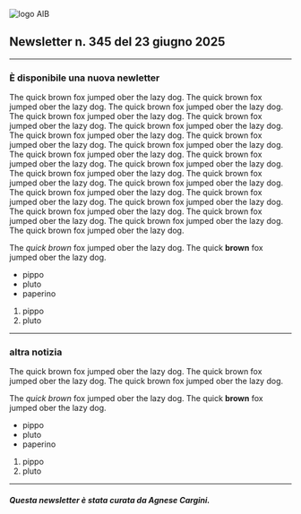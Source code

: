 ![logo AIB](https://gbergamin.github.io/news/logo.png)


## Newsletter n. 345 del 23 giugno 2025

---

### È disponibile una nuova newletter
The quick brown fox jumped ober the lazy dog. The quick brown fox jumped ober the lazy dog. 
The quick brown fox jumped ober the lazy dog. The quick brown fox jumped ober the lazy dog. 
The quick brown fox jumped ober the lazy dog. The quick brown fox jumped ober the lazy dog. 
The quick brown fox jumped ober the lazy dog. The quick brown fox jumped ober the lazy dog. 
The quick brown fox jumped ober the lazy dog. The quick brown fox jumped ober the lazy dog. 
The quick brown fox jumped ober the lazy dog. 
The quick brown fox jumped ober the lazy dog. The quick brown fox jumped ober the lazy dog. 
The quick brown fox jumped ober the lazy dog. The quick brown fox jumped ober the lazy dog. 
The quick brown fox jumped ober the lazy dog. The quick brown fox jumped ober the lazy dog. 
The quick brown fox jumped ober the lazy dog. The quick brown fox jumped ober the lazy dog. 
The quick brown fox jumped ober the lazy dog. The quick brown fox jumped ober the lazy dog. 
The quick brown fox jumped ober the lazy dog. 

The *quick brown* fox jumped ober the lazy dog.
The quick **brown** fox jumped ober the lazy dog.
* pippo
* pluto
* paperino

1. pippo
2. pluto



---
### altra notizia



The quick brown fox jumped ober the lazy dog.
The quick brown fox jumped ober the lazy dog. 
The quick brown fox jumped ober the lazy dog. 

The *quick brown* fox jumped ober the lazy dog.
The quick **brown** fox jumped ober the lazy dog.
* pippo
* pluto
* paperino

1. pippo
2. pluto


---
##### Questa newsletter è stata curata da Agnese Cargini.

